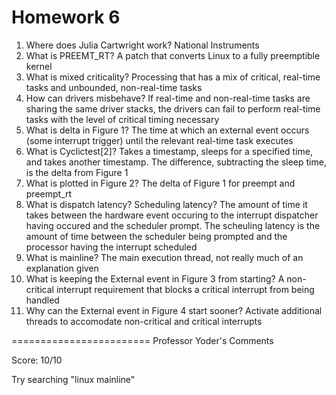 # Homework 6
1.	Where does Julia Cartwright work? National Instruments
2.	What is PREEMT_RT? A patch that converts Linux to a fully preemptible kernel
3.	What is mixed criticality? Processing that has a mix of critical, real-time tasks and unbounded, non-real-time tasks
4.	How can drivers misbehave? If real-time and non-real-time tasks are sharing the same driver stacks, the drivers can fail to perform real-time tasks with the level of critical timing necessary
5.	What is delta in Figure 1? The time at which an external event occurs (some interrupt trigger) until the relevant real-time task executes
6.	What is Cyclictest[2]? Takes a timestamp, sleeps for a specified time, and takes another timestamp. The difference, subtracting the sleep time, is the delta from Figure 1
7.	What is plotted in Figure 2? The delta of Figure 1 for preempt and preempt_rt
8.	What is dispatch latency?  Scheduling latency? The amount of time it takes between the hardware event occuring to the interrupt dispatcher having occured and the scheduler prompt. The scheuling latency is the amount of time between the scheduler being prompted and the processor having the interrupt scheduled 
9.	What is mainline? The main execution thread, not really much of an explanation given
10.	What is keeping the External event in Figure 3 from starting? A non-critical interrupt requirement that blocks a critical interrupt from being handled
11.	Why can the External event in Figure 4 start sooner? Activate additional threads to accomodate non-critical and critical interrupts

========================
Professor Yoder's Comments

Score:  10/10

Try searching "linux mainline"